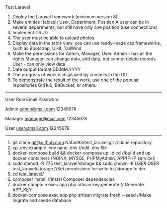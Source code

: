 Test Laravel
1. Deploy the Laravel framework (minimum version 8)
2. Make entities (tables): User, Department, Position
A user can be in several departments, but still have only one position (use connections)
3. Implement CRUD
4. The user must be able to upload photos
5. Display data in the table view, you can use ready-made css frameworks, such as Bootstrap, Uikit, TailWind
6. Make the permissions for Admin, Manager, User.
Admin - has all the rights
Manager-can change data, add data, but cannot delete records
User - can only view data
7. Date output format DD.MM.YYYY
8. The progress of work is displayed by commits in the GIT.
9. To demonstrate the result of the work, use one of the popular repositories GitHub, BitBucket, or others.

*******

User Role       Email               Password

Admin           admin@mail.com      12345678

Manager         manager@mail.com    12345678

User            user@mail.com       12345678


******
1. git clone git@github.com:Nafan93/test_laravel.git //clone repository
2. cp .env.example .env nano .env //edit .env file  
3. docker-compose build && docker-compose up -d cd //build and up docker containers (NGINX, MYSQL, PHPMyAdmin, APP(PHP service)) 
4. sudo chmod -R 775 test_laravel/storage && sudo chown -R $USER:$USER test_laravel/storage //Set permissions for write to /storage folder
5. cd test_laravel/ 
6. composer install //Instal Composer dependencies
7. docker compose exec app php artisan key:generate // Generate APP_KEY
8. docker-compose exec app php artisan migrate:fresh --seed //Make migrate and seede database